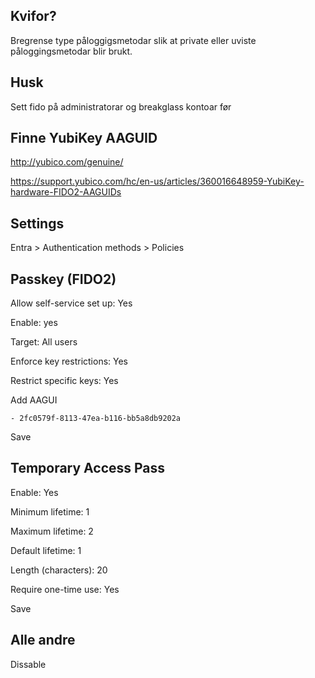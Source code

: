 ## Kvifor?

Bregrense type påloggigsmetodar slik at private eller uviste påloggingsmetodar blir brukt.


## Husk

Sett fido på administratorar og breakglass kontoar før


## Finne YubiKey AAGUID

http://yubico.com/genuine/

https://support.yubico.com/hc/en-us/articles/360016648959-YubiKey-hardware-FIDO2-AAGUIDs


## Settings

Entra > Authentication methods > Policies

## Passkey (FIDO2)

Allow self-service set up: Yes

Enable: yes

Target: All users

Enforce key restrictions: Yes

Restrict specific keys: Yes

Add AAGUI

    - 2fc0579f-8113-47ea-b116-bb5a8db9202a

Save


## Temporary Access Pass

Enable: Yes

Minimum lifetime: 1

Maximum lifetime: 2

Default lifetime: 1

Length (characters): 20

Require one-time use: Yes

Save


## Alle andre

Dissable 